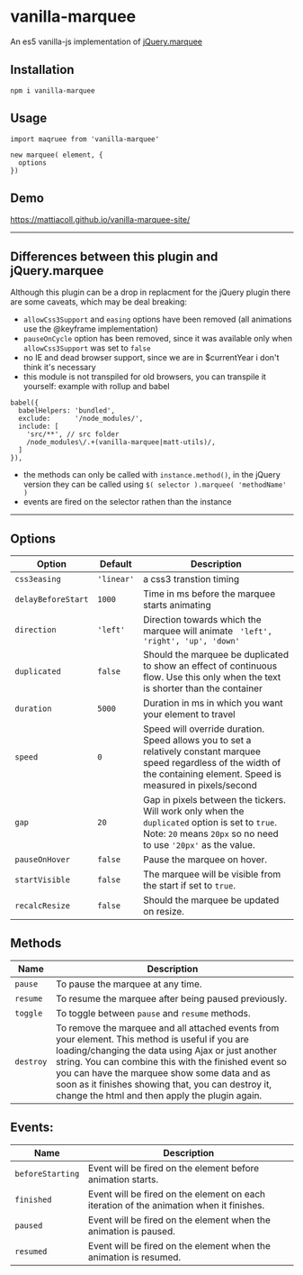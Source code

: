 # vanilla-marquee

An es5 vanilla-js implementation of [jQuery.marquee](https://github.com/aamirafridi/jQuery.Marquee/)

## Installation

```
npm i vanilla-marquee
```

## Usage

```
import maqruee from 'vanilla-marquee'

new marquee( element, {
  options
})
```

## Demo

https://mattiacoll.github.io/vanilla-marquee-site/

---

## Differences between this plugin and jQuery.marquee

Although this plugin can be a drop in replacment for the jQuery plugin there are some caveats, which may be deal breaking:
- `allowCss3Support` and `easing` options have been removed (all animations use the @keyframe implementation)
- `pauseOnCycle` option has been removed, since it was available only when `allowCss3Support` was set to `false`
- no IE and dead browser support, since we are in $currentYear i don't think it's necessary
- this module is not transpiled for old browsers, you can transpile it yourself:
example with rollup and babel
```
babel({
  babelHelpers: 'bundled',
  exclude:      '/node_modules/',
  include: [
    'src/**', // src folder
    /node_modules\/.+(vanilla-marquee|matt-utils)/,
  ]
}),
```
- the methods can only be called with `instance.method()`, in the jQuery version they can be called using `$( selector ).marquee( 'methodName' )`
- events are fired on the selector rathen than the instance

---

## Options

| Option | Default | Description |
| --- | --- | --- |
| `css3easing` | `'linear'` | a css3 transtion timing |
| `delayBeforeStart` | `1000` | Time in ms before the marquee starts animating |
| `direction` | `'left'` | Direction towards which the marquee will animate ` 'left', 'right', 'up', 'down'` |
| `duplicated` | `false` | Should the marquee be duplicated to show an effect of continuous flow. Use this only when the text is shorter than the container |
| `duration` | `5000` | Duration in ms in which you want your element to travel |
| `speed` | `0` | Speed will override duration. Speed allows you to set a relatively constant marquee speed regardless of the width of the containing element. Speed is measured in pixels/second |
| `gap` | `20` | Gap in pixels between the tickers. Will work only when the `duplicated` option is set to `true`. Note: `20` means `20px` so no need to use `'20px'` as the value. |
| `pauseOnHover` | `false` | Pause the marquee on hover. |
| `startVisible` | `false` | The marquee will be visible from the start if set to `true`. |
| `recalcResize` | `false` | Should the marquee be updated on resize. |

## Methods

| Name | Description |
| --- | --- |
| `pause` | To pause the marquee at any time. |
| `resume` | To resume the marquee after being paused previously. |
| `toggle` | To toggle between `pause` and `resume` methods. |
| `destroy` | To remove the marquee and all attached events from your element. This method is useful if you are loading/changing the data using Ajax or just another string. You can combine this with the finished event so you can have the marquee show some data and as soon as it finishes showing that, you can destroy it, change the html and then apply the plugin again. |

## Events:

| Name | Description |
| --- | --- |
| `beforeStarting` | Event will be fired on the element before animation starts. |
| `finished` | Event will be fired on the element on each iteration of the animation when it finishes. |
| `paused` | Event will be fired on the element when the animation is paused. |
| `resumed` | Event will be fired on the element when the animation is resumed. |

